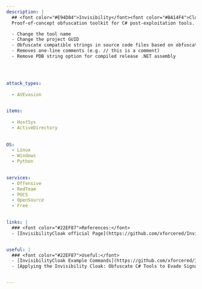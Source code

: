 ```yaml
---
description: |
  ## <font color="#E94D84">Invisibility</font><font color="#BA14F4">Cloak</font>
  Proof-of-concept obfuscation toolkit for C# post-exploitation tools. This will perform the below actions for a C# visual studio project.

  - Change the tool name
  - Change the project GUID
  - Obfuscate compatible strings in source code files based on obfuscation method entered by user
  - Removes one-line comments (e.g. // this is a comment)
  - Remove PDB string option for compiled release .NET assembly


  

attack_types:
  
  - AVEvasion

  
items:
  
  - HostSys
  - ActiveDirectory
  
  
OS:
  - Linux
  - Windows
  - Python

  
services:
  - Offensive
  - RedTeam
  - POCS
  - OpenSource
  - Free

  
links: |
  ### <font color="#22EF87">References:</font>
  - [InvisibilityCloak official Page](https://github.com/xforcered/InvisibilityCloak)


useful: |
  ### <font color="#22EF87">Useful:</font>
  - [InvisibilityCloak Example Commands](https://github.com/xforcered/InvisibilityCloak#usageexamples)
  - [Applying the Invisibility Cloak: Obfuscate C# Tools to Evade Signature-Based Detection](https://securityintelligence.com/posts/invisibility-cloak-obfuscate-c-tools-evade-signature-based-detection/)


---
```



